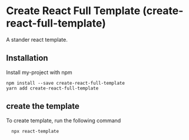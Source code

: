 <h1 id="create-react-full-template">Create React Full Template (create-react-full-template)</h1>
<p>A stander react template.</p>
<h2 id="installation">Installation</h2>
<p>Install my-project with npm</p>
<pre><code>npm install --save create-react-full-template
yarn add create-react-full-template
</code></pre>
<h2 id="create-template">create the template</h2>
<p>To create template, run the following command</p>
<pre><code class="language-bash">  npx react-template
</code></pre>